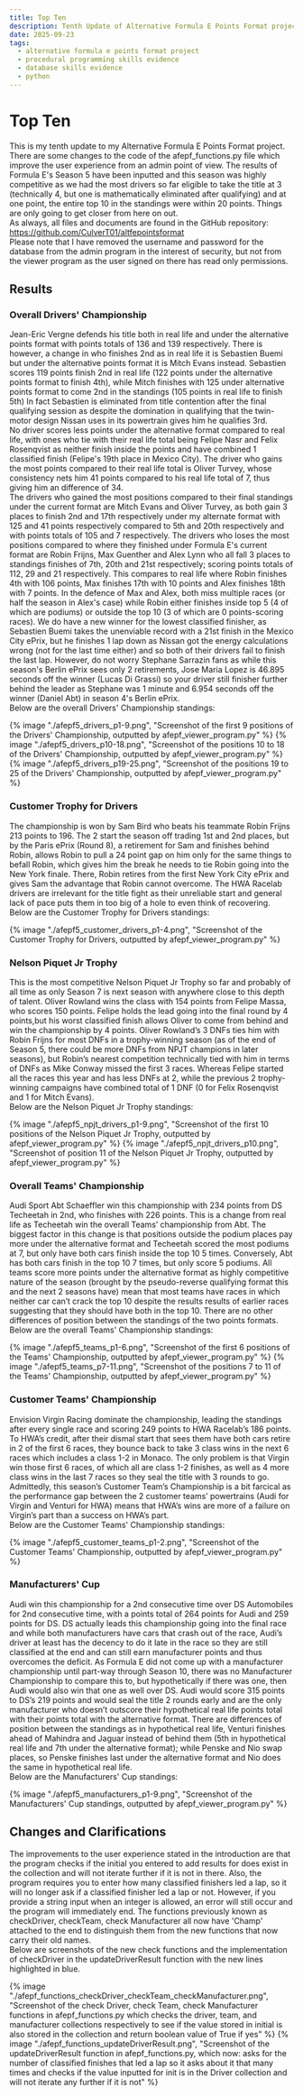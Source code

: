 ```yaml
---
title: Top Ten
description: Tenth Update of Alternative Formula E Points Format project.
date: 2025-09-23
tags:
  - alternative formula e points format project
  - procedural programming skills evidence
  - database skills evidence
  - python
---
```


<div class="container fluid">
  <h1 class="col align-self-center">Top Ten</h1>
  <div class="row justify-content-center">
    <p class="col-8">
    This is my tenth update to my Alternative Formula E Points Format project. There are some changes to the code of the afepf_functions.py file which improve the user experience from an admin point of view. The results of Formula E's Season 5 have been inputted and this season was highly competitive as we had the most drivers so far eligible to take the title at 3 (technically 4, but one is mathematically eliminated after qualifying) and at one point, the entire top 10 in the standings were within 20 points. Things are only going to get closer from here on out.<br />
    As always, all files and documents are found in the GitHub repository: <a href="https://github.com/CulverT01/altfepointsformat">https://github.com/CulverT01/altfepointsformat</a><br/>
    Please note that I have removed the username and password for the database from the admin program in the interest of security, but not from the viewer program as the user signed on there has read only permissions.
    </p>
  </div>
  <div class="row justify-content-center">
    <h2 class="row">Results</h2>
    <h3 class="row">Overall Drivers' Championship</h3>
    <p class="col-8"> 
    Jean-Eric Vergne defends his title both in real life and under the alternative points format with points totals of 136 and 139 respectively. There is however, a change in who finishes 2nd as in real life it is Sebastien Buemi but under the alternative points format it is Mitch Evans instead. Sebastien scores 119 points finish 2nd in real life (122 points under the alternative points format to finish 4th), while Mitch finishes with 125 under alternative points format to come 2nd in the standings (105 points in real life to finish 5th) In fact Sebastien is eliminated from title contention after the final qualifying session as despite the domination in qualifying that the twin-motor design Nissan uses in its powertrain gives him he qualifies 3rd.<br/>
    No driver scores less points under the alternative format compared to real life, with ones who tie with their real life total being Felipe Nasr and Felix Rosenqvist as neither finish inside the points and have combined 1 classified finish (Felipe's 19th place in Mexico City). The driver who gains the most points compared to their real life total is Oliver Turvey, whose consistency nets him 41 points compared to his real life total of 7, thus giving him an difference of 34.<br/>
    The drivers who gained the most positions compared to their final standings under the current format are Mitch Evans and Oliver Turvey, as both gain 3 places to finish 2nd and 17th respectively under my alternate format with 125 and 41 points respectively compared to 5th and 20th respectively and with points totals of 105 and 7 respectively. The drivers who loses the most positions compared to where they finished under Formula E's current format are Robin Frijns, Max Guenther and Alex Lynn who all fall 3 places to standings finishes of 7th, 20th and 21st respectively; scoring points totals of 112, 29 and 21 respectively. This compares to real life where Robin finishes 4th with 106 points, Max finishes 17th with 10 points and Alex finishes 18th with 7 points. In the defence of Max and Alex, both miss multiple races (or half the season in Alex's case) while Robin either finishes inside top 5 (4 of which are podiums) or outside the top 10 (3 of which are 0 points-scoring races). We do have a new winner for the lowest classified finisher, as Sebastien Buemi takes the unenviable record with a 21st finish in the Mexico City ePrix, but he finishes 1 lap down as Nissan got the energy calculations wrong (not for the last time either) and so both of their drivers fail to finish the last lap. However, do not worry Stephane Sarrazin fans as while this season's Berlin ePrix sees only 2 retirements, Jose Maria Lopez is 46.895 seconds off the winner (Lucas Di Grassi) so your driver still finisher further behind the leader as Stephane was 1 minute and 6.954 seconds off the winner (Daniel Abt) in season 4's Berlin ePrix.<br/>
    Below are the overall Drivers' Championship standings:
    </p>
    {% image "./afepf5_drivers_p1-9.png", "Screenshot of the first 9 positions of the Drivers' Championship, outputted by afepf_viewer_program.py" %}
    {% image "./afepf5_drivers_p10-18.png", "Screenshot of the positions 10 to 18 of the Drivers' Championship, outputted by afepf_viewer_program.py" %}
    {% image "./afepf5_drivers_p19-25.png", "Screenshot of the positions 19 to 25 of the Drivers' Championship, outputted by afepf_viewer_program.py" %}
    <h3 class="row">Customer Trophy for Drivers</h3>
    <p class="col-8">
    The championship is won by Sam Bird who beats his teammate Robin Frijns 213 points to 196. The 2 start the season off trading 1st and 2nd places, but by the Paris ePrix (Round 8), a retirement for Sam and finishes behind Robin, allows Robin to pull a 24 point gap on him only for the same things to befall Robin, which gives him the break he needs to tie Robin going into the New York finale. There, Robin retires from the first New York City ePrix and gives Sam the advantage that Robin cannot overcome. The HWA Racelab drivers are irrelevant for the title fight as their unreliable start and general lack of pace puts them in too big of a hole to even think of recovering.<br/>
    Below are the Customer Trophy for Drivers standings:
    </p>
    {% image "./afepf5_customer_drivers_p1-4.png", "Screenshot of the Customer Trophy for Drivers, outputted by afepf_viewer_program.py" %}
    <h3 class="row">Nelson Piquet Jr Trophy</h3>
    <p class="col-8">
    This is the most competitive Nelson Piquet Jr Trophy so far and probably of all time as only Season 7 is next season with anywhere close to this depth of talent. Oliver Rowland wins the class with 154 points from Felipe Massa, who scores 150 points. Felipe holds the lead going into the final round by 4 points,but his worst classified finish allows Oliver to come from behind and win the championship by 4 points. Oliver Rowland’s 3 DNFs ties him with Robin Frijns for most DNFs in a trophy-winning season (as of the end of Season 5, there could be more DNFs from NPJT champions in later seasons), but Robin’s nearest competition technically tied with him in terms of DNFs as Mike Conway missed the first 3 races. Whereas Felipe started all the races this year and has less DNFs at 2, while the previous 2 trophy-winning campaigns have combined total of 1 DNF (0 for Felix Rosenqvist and 1 for Mitch Evans).<br/>
    Below are the Nelson Piquet Jr Trophy standings:
    </p>
    {% image "./afepf5_npjt_drivers_p1-9.png", "Screenshot of the first 10 positions of the Nelson Piquet Jr Trophy, outputted by afepf_viewer_program.py" %}
    {% image "./afepf5_npjt_drivers_p10.png", "Screenshot of position 11 of the Nelson Piquet Jr Trophy, outputted by afepf_viewer_program.py" %}
    <h3 class="row">Overall Teams' Championship</h3>
    <p class="col-8">
    Audi Sport Abt Schaeffler win this championship with 234 points from DS Techeetah in 2nd, who finishes with 226 points. This is a change from real life as Techeetah win the overall Teams’ championship from Abt. The biggest factor in this change is that positions outside the podium places pay more under the alternative format and Techeetah scored the most podiums at 7, but only have both cars finish inside the top 10 5 times. Conversely, Abt has both cars finish in the top 10 7 times, but only score 5 podiums. All teams score more points under the alternative format as highly competitive nature of the season (brought by the pseudo-reverse qualifying format this and the next 2 seasons have) mean that most teams have races in which neither car can’t crack the top 10 despite the results results of earlier races suggesting that they should have both in the top 10. There are no other differences of position between the standings of the two points formats.<br/>
    Below are the overall Teams' Championship standings:
    </p>
    {% image "./afepf5_teams_p1-6.png", "Screenshot of the first 6 positions of the Teams' Championship, outputted by afepf_viewer_program.py" %}
    {% image "./afepf5_teams_p7-11.png", "Screenshot of the positions 7 to 11 of the Teams' Championship, outputted by afepf_viewer_program.py" %}
    <h3 class="row">Customer Teams' Championship </h3>
    <p class="col-8">
    Envision Virgin Racing dominate the championship, leading the standings after every single race and scoring 249 points to HWA Racelab’s 186 points. To HWA’s credit, after their dismal start that sees them have both cars retire in 2 of the first 6 races, they bounce back to take 3 class wins in the next 6 races which includes a class 1-2 in Monaco. The only problem is that Virgin win those first 6 races, of which all are class 1-2 finishes, as well as 4 more class wins in the last 7 races so they seal the title with 3 rounds to go. Admittedly, this season’s Customer Team’s Championship is a bit farcical as the performance gap between the 2 customer teams’ powertrains (Audi for Virgin and Venturi for HWA) means that HWA’s wins are more of a failure on Virgin’s part than a success on HWA’s part.<br/>
    Below are the Customer Teams' Championship standings:
    </p>
    {% image "./afepf5_customer_teams_p1-2.png", "Screenshot of the Customer Teams' Championship, outputted by afepf_viewer_program.py" %}
    <h3 class="row">Manufacturers' Cup</h3>
    <p class="col-8">
    Audi win this championship for a 2nd consecutive time over DS Automobiles for 2nd consecutive time, with a points total of 264 points for Audi and 259 points for DS. DS actually leads this championship going into the final race and while both manufacturers have cars that crash out of the race, Audi’s driver at least has the decency to do it late in the race so they are still classified at the end and can still earn manufacturer points and thus overcomes the deficit. As Formula E did not come up with a manufacturer championship until part-way through Season 10, there was no Manufacturer Championship to compare this to, but hypothetically if there was one, then Audi would also win that one as well over DS. Audi would score 315 points to DS’s 219 points and would seal the title 2 rounds early and are the only manufacturer who doesn’t outscore their hypothetical real life points total with their points total with the alternative format. There are differences of position between the standings as in hypothetical real life, Venturi finishes ahead of Mahindra and Jaguar instead of behind them (5th in hypothetical real life and 7th under the alternative format); while Penske and Nio swap places, so Penske finishes last under the alternative format and Nio does the same in hypothetical real life.<br/>
    Below are the Manufacturers' Cup standings:
    </p>
    {% image "./afepf5_manufacturers_p1-9.png", "Screenshot of the Manufacturers' Cup standings, outputted by afepf_viewer_program.py" %}
  </div>
  <div class="row justify-content-center">
    <h2 class="row">Changes and Clarifications</h2>
    <p class="col-8">
    The improvements to the user experience stated in the introduction are that the program checks if the initial you entered to add results for does exist in the collection and will not iterate further if it is not in there. Also, the program requires you to enter how many classified finishers led a lap, so it will no longer ask if a classified finisher led a lap or not. However, if you provide a string input when an integer is allowed, an error will still occur and the program will immediately end. The functions previously known as checkDriver, checkTeam, check Manufacturer all now have 'Champ' attached to the end to distinguish them from the new functions that now carry their old names.<br/>
    Below are screenshots of the new check functions and the implementation of checkDriver in the updateDriverResult function with the new lines highlighted in blue.
    </p>
    {% image "./afepf_functions_checkDriver_checkTeam_checkManufacturer.png", "Screenshot of the check Driver, check Team, check Manufacturer functions in afepf_functions.py which checks the driver, team, and manufacturer collections respectively to see if the value stored in initial is also stored in the collection and return boolean value of True if yes" %}
    {% image "./afepf_functions_updateDriverResult.png", "Screenshot of the updateDriverResult function in afepf_functions.py, which now:  asks for the number of classified finishes that led a lap so it asks about it that many times and checks if the value inputted for init is in the Driver collection and will not iterate any further if it is not" %}
  </div>
</div>